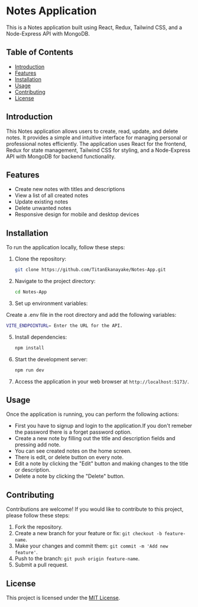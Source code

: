 # Notes Application

This is a Notes application built using React, Redux, Tailwind CSS, and a Node-Express API with MongoDB.

## Table of Contents

- [Introduction](#introduction)
- [Features](#features)
- [Installation](#installation)
- [Usage](#usage)
- [Contributing](#contributing)
- [License](#license)

## Introduction

This Notes application allows users to create, read, update, and delete notes. It provides a simple and intuitive interface for managing personal or professional notes efficiently. The application uses React for the frontend, Redux for state management, Tailwind CSS for styling, and a Node-Express API with MongoDB for backend functionality.

## Features

- Create new notes with titles and descriptions
- View a list of all created notes
- Update existing notes
- Delete unwanted notes
- Responsive design for mobile and desktop devices

## Installation

To run the application locally, follow these steps:

1. Clone the repository:

   ```bash
   git clone https://github.com/TitanEkanayake/Notes-App.git
   ```

2. Navigate to the project directory:

   ```bash
   cd Notes-App
   ```
3. Set up environment variables:
   
Create a .env file in the root directory and add the following variables:

   ```bash
   VITE_ENDPOINTURL= Enter the URL for the API.
   ```

5. Install dependencies:

   ```bash
   npm install
   ```

6. Start the development server:

   ```bash
   npm run dev
   ```

7. Access the application in your web browser at `http://localhost:5173/`.

## Usage

Once the application is running, you can perform the following actions:

- First you have to signup and login to the application.If you don't remeber the password there is a forget password option.
- Create a new note by filling out the title and description fields and pressing add note.
- You can see created notes on the home screen.
- There is edit, or delete button on every note.
- Edit a note by clicking the "Edit" button and making changes to the title or description.
- Delete a note by clicking the "Delete" button.

## Contributing

Contributions are welcome! If you would like to contribute to this project, please follow these steps:

1. Fork the repository.
2. Create a new branch for your feature or fix: `git checkout -b feature-name`.
3. Make your changes and commit them: `git commit -m 'Add new feature'`.
4. Push to the branch: `git push origin feature-name`.
5. Submit a pull request.

## License

This project is licensed under the [MIT License](LICENSE).
